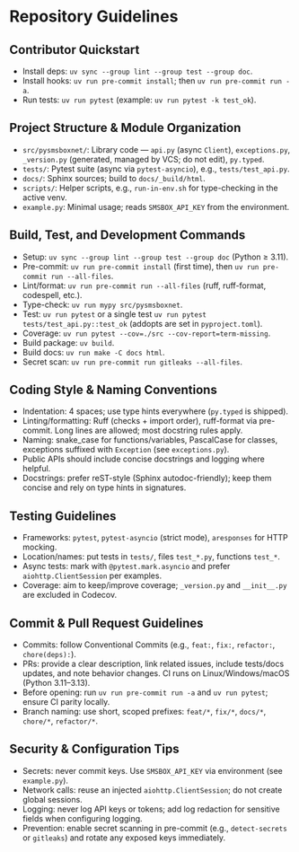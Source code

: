 # Repository Guidelines

## Contributor Quickstart

- Install deps: `uv sync --group lint --group test --group doc`.
- Install hooks: `uv run pre-commit install`; then `uv run pre-commit run -a`.
- Run tests: `uv run pytest` (example: `uv run pytest -k test_ok`).

## Project Structure & Module Organization

- `src/pysmsboxnet/`: Library code — `api.py` (async `Client`), `exceptions.py`, `_version.py` (generated, managed by VCS; do not edit), `py.typed`.
- `tests/`: Pytest suite (async via `pytest-asyncio`), e.g., `tests/test_api.py`.
- `docs/`: Sphinx sources; build to `docs/_build/html`.
- `scripts/`: Helper scripts, e.g., `run-in-env.sh` for type-checking in the active venv.
- `example.py`: Minimal usage; reads `SMSBOX_API_KEY` from the environment.

## Build, Test, and Development Commands

- Setup: `uv sync --group lint --group test --group doc` (Python ≥ 3.11).
- Pre-commit: `uv run pre-commit install` (first time), then `uv run pre-commit run --all-files`.
- Lint/format: `uv run pre-commit run --all-files` (ruff, ruff-format, codespell, etc.).
- Type-check: `uv run mypy src/pysmsboxnet`.
- Test: `uv run pytest` or a single test `uv run pytest tests/test_api.py::test_ok` (addopts are set in `pyproject.toml`).
- Coverage: `uv run pytest --cov=./src --cov-report=term-missing`.
- Build package: `uv build`.
- Build docs: `uv run make -C docs html`.
- Secret scan: `uv run pre-commit run gitleaks --all-files`.

## Coding Style & Naming Conventions

- Indentation: 4 spaces; use type hints everywhere (`py.typed` is shipped).
- Linting/formatting: Ruff (checks + import order), ruff-format via pre-commit. Long lines are allowed; most docstring rules apply.
- Naming: snake_case for functions/variables, PascalCase for classes, exceptions suffixed with `Exception` (see `exceptions.py`).
- Public APIs should include concise docstrings and logging where helpful.
- Docstrings: prefer reST-style (Sphinx autodoc-friendly); keep them concise and rely on type hints in signatures.

## Testing Guidelines

- Frameworks: `pytest`, `pytest-asyncio` (strict mode), `aresponses` for HTTP mocking.
- Location/names: put tests in `tests/`, files `test_*.py`, functions `test_*`.
- Async tests: mark with `@pytest.mark.asyncio` and prefer `aiohttp.ClientSession` per examples.
- Coverage: aim to keep/improve coverage; `_version.py` and `__init__.py` are excluded in Codecov.

## Commit & Pull Request Guidelines

- Commits: follow Conventional Commits (e.g., `feat:`, `fix:`, `refactor:`, `chore(deps):`).
- PRs: provide a clear description, link related issues, include tests/docs updates, and note behavior changes. CI runs on Linux/Windows/macOS (Python 3.11–3.13).
- Before opening: run `uv run pre-commit run -a` and `uv run pytest`; ensure CI parity locally.
- Branch naming: use short, scoped prefixes: `feat/*`, `fix/*`, `docs/*`, `chore/*`, `refactor/*`.

## Security & Configuration Tips

- Secrets: never commit keys. Use `SMSBOX_API_KEY` via environment (see `example.py`).
- Network calls: reuse an injected `aiohttp.ClientSession`; do not create global sessions.
- Logging: never log API keys or tokens; add log redaction for sensitive fields when configuring logging.
- Prevention: enable secret scanning in pre-commit (e.g., `detect-secrets` or `gitleaks`) and rotate any exposed keys immediately.
